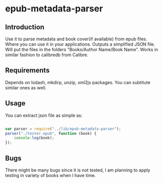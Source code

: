 # epub-metadata-parser

## Introduction 
Use it to parse metadata and book cover(if available) from epub files. Where you can use it in your applications.
Outputs a simplified JSON file. Will put the files in the folders "Books/Author Name/Book Name".
Works in similar fashion to calibredb from Calibre.

## Requirements

Depends on lodash, mkdirp, unzip, xml2js packages. You can subtitute similar ones as well.

## Usage

You can extract json file as simple as: 

```javascript

var parser = require("../lib/epub-metadata-parser");
parser("./tester.epub", function (book) {
    console.log(book);
});

```
## Bugs

There might be many bugs since it is not tested, 
I am planning to apply testing in variety of books when I have time.

